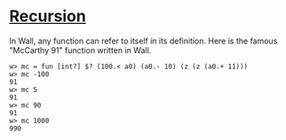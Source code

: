 # [Recursion](/recursion)

In Wall, any function can refer to itself in its definition.  Here is the famous "McCarthy 91" function written in Wall.

```
w> mc = fun [int?] $? (100.< a0) (a0.- 10) (z (z (a0.+ 11)))
w> mc -100
91
w> mc 5
91
w> mc 90
91
w> mc 1000
990
```
